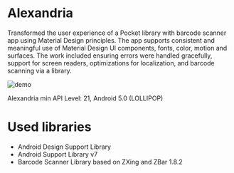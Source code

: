 Alexandria
======
Transformed the user experience of a Pocket library with barcode scanner app using Material Design principles. 
The app supports consistent and meaningful use of Material Design UI components, fonts, color, motion and surfaces. 
The work included ensuring errors were handled gracefully, support for screen readers, optimizations for localization, and barcode scanning via a library.

![demo](https://cloud.githubusercontent.com/assets/6971421/24974610/9b561538-1f77-11e7-8cac-629790f72917.gif)


Alexandria min API Level: 21, Android 5.0 (LOLLIPOP)

Used libraries
======
* Android Design Support Library
* Android Support Library v7
* Barcode Scanner Library based on ZXing and ZBar 1.8.2
